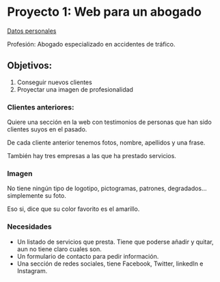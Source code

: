 # Proyecto 1: Web para un abogado

[Datos personales](./datos-personales.md)

Profesión: Abogado especializado en accidentes de tráfico.

## Objetivos:
1. Conseguir nuevos clientes
2. Proyectar una imagen de profesionalidad

### Clientes anteriores:
Quiere una sección en la web con testimonios de personas que han sido clientes suyos en el pasado.

De cada cliente anterior tenemos fotos, nombre, apellidos y una frase.

También hay tres empresas a las que ha prestado servicios.

### Imagen
No tiene ningún tipo de logotipo, pictogramas, patrones, degradados... simplemente su foto.

Eso si, dice que su color favorito es el amarillo.

### Necesidades
* Un listado de servicios que presta. Tiene que poderse añadir y quitar, aun no tiene claro cuales son.
* Un formulario de contacto para pedir información.
* Una sección de redes sociales, tiene Facebook, Twitter, linkedIn e Instagram.